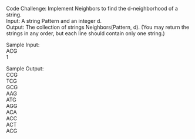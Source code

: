 Code Challenge: Implement Neighbors to find the d-neighborhood of a string.<br>
    Input: A string Pattern and an integer d.<br>
    Output: The collection of strings Neighbors(Pattern, d). (You may return the strings in any order, but each line should contain only one string.)<br>

Sample Input:<br>
    ACG<br>
    1<br>

Sample Output:<br>
    CCG<br>
    TCG<br>
    GCG<br>
    AAG<br>
    ATG<br>
    AGG<br>
    ACA<br>
    ACC<br>
    ACT<br>
    ACG<br>